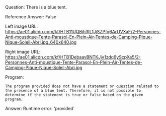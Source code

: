 Question: There is a blue tent.

Reference Answer: False

Left image URL: https://ae01.alicdn.com/kf/HTB11UQBih3IL1JjSZPfq6ArUVXaF/2-Personnes-Anti-moustique-Tente-Parasol-En-Plein-Air-Tentes-de-Camping-Pique-Nique-Soleil-Abri.jpg_640x640.jpg

Right image URL: https://ae01.alicdn.com/kf/HTB1DebaavBNTKJjy1zdq6yScpXa5/2-Personnes-Anti-moustique-Tente-Parasol-En-Plein-Air-Tentes-de-Camping-Pique-Nique-Soleil-Abri.jpg

Program:

```
The program provided does not have a statement or question related to the presence of a blue tent. Therefore, it is not possible to determine if the statement is true or false based on the given program.
```
Answer: Runtime error: 'provided'

